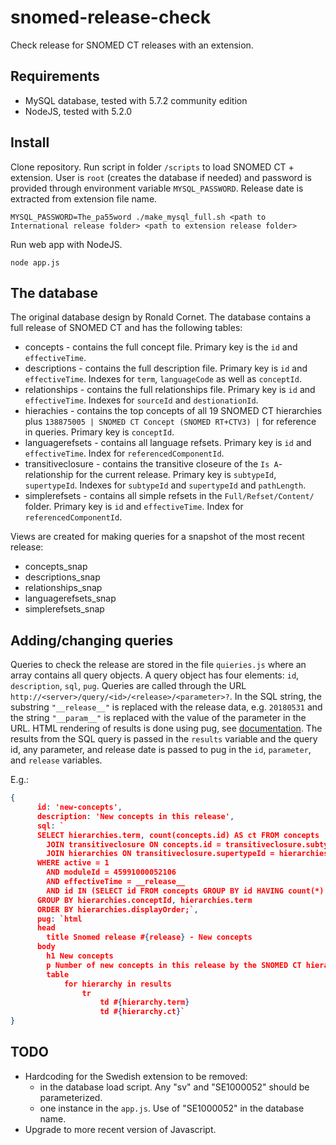 # snomed-release-check

Check release for SNOMED CT releases with an extension.

## Requirements

* MySQL database, tested with 5.7.2 community edition
* NodeJS, tested with 5.2.0

## Install

Clone repository. Run script in folder `/scripts` to load SNOMED CT + extension. User is `root` (creates the database if needed) and password is provided through environment variable `MYSQL_PASSWORD`. Release date is extracted from extension file name.

```
MYSQL_PASSWORD=The_pa55word ./make_mysql_full.sh <path to International release folder> <path to extension release folder>
```

Run web app with NodeJS.

```
node app.js
```

## The database

The original database design by Ronald Cornet.
The database contains a full release of SNOMED CT and has the following tables:

* concepts - contains the full concept file. Primary key is the `id` and `effectiveTime`.
* descriptions - contains the full description file. Primary key is `id` and `effectiveTime`. Indexes for `term`, `languageCode` as well as `conceptId`.
* relationships - contains the full relationships file. Primary key is `id` and `effectiveTime`. Indexes for `sourceId` and `destionationId`.
* hierachies - contains the top concepts of all 19 SNOMED CT hierarchies plus `138875005 | SNOMED CT Concept (SNOMED RT+CTV3) |` for reference in queries. Primary key is `conceptId`.
* languagerefsets - contains all language refsets. Primary key is `id` and `effectiveTime`. Index for `referencedComponentId`.
* transitiveclosure - contains the transitive closeure of the `Is A`-relationship for the current release. Primary key is `subtypeId`, `supertypeId`. Indexes for `subtypeId` and `supertypeId` and `pathLength`.
* simplerefsets - contains all simple refsets in the `Full/Refset/Content/` folder. Primary key is `id` and `effectiveTime`. Index for `referencedComponentId`.

Views are created for making queries for a snapshot of the most recent release:

* concepts_snap
* descriptions_snap
* relationships_snap
* languagerefsets_snap
* simplerefsets_snap


## Adding/changing queries

Queries to check the release are stored in the file `quieries.js` where an array contains all query objects. A query object has four elements: `id`, `description`, `sql`, `pug`. Queries are called through the URL `http://<server>/query/<id>/<release>/<parameter>?`. In the SQL string, the substring `"__release__"` is replaced with the release data, e.g. `20180531` and the string `"__param__"` is replaced with the value of the parameter in the URL. HTML rendering of results is done using pug, see [documentation](http://pugjs.org). The results from the SQL query is passed in the `results` variable and the query id, any parameter, and release date is passed to pug in the `id`, `parameter`, and `release` variables.

E.g.:

```json
{
      id: 'new-concepts',
      description: 'New concepts in this release',
      sql: `
      SELECT hierarchies.term, count(concepts.id) AS ct FROM concepts
        JOIN transitiveclosure ON concepts.id = transitiveclosure.subtypeId
        JOIN hierarchies ON transitiveclosure.supertypeId = hierarchies.conceptId
      WHERE active = 1
        AND moduleId = 45991000052106
        AND effectiveTime = __release__
        AND id IN (SELECT id FROM concepts GROUP BY id HAVING count(*) = 1)
      GROUP BY hierarchies.conceptId, hierarchies.term
      ORDER BY hierarchies.displayOrder;`,
      pug: `html
      head
        title Snomed release #{release} - New concepts
      body
        h1 New concepts
        p Number of new concepts in this release by the SNOMED CT hierarchies.
        table
            for hierarchy in results
                tr
                    td #{hierarchy.term}
                    td #{hierarchy.ct}`
}
```



## TODO

* Hardcoding for the Swedish extension to be removed:
  * in the database load script. Any "sv" and "SE1000052" should be parameterized.
  * one instance in the `app.js`. Use of "SE1000052" in the database name.
* Upgrade to more recent version of Javascript.